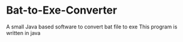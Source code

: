 # Bat-to-Exe-Converter
A small Java based software to convert bat file to exe
This program is written in java
